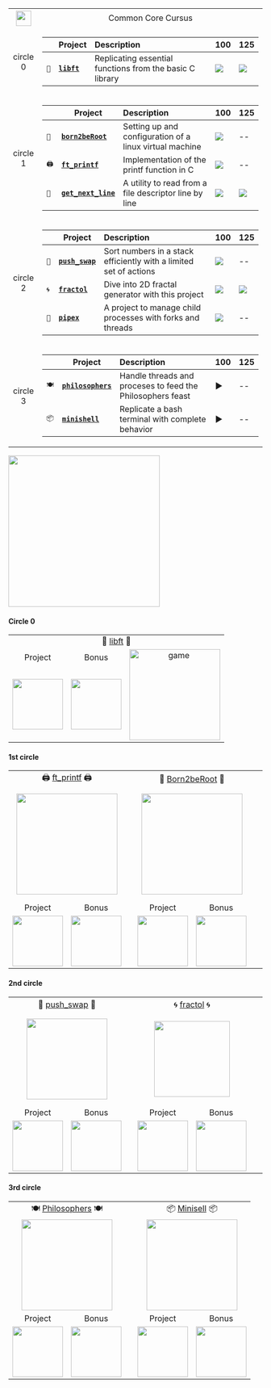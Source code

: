 <div align="center">

<table>
  <tr>
    <th align="center"><a href="https://github.com/LLuisPP/42Cursus/tree/main/"> <img width="30" align="center" src="https://github.com/user-attachments/assets/ac216672-a141-48be-bc53-ae13dd35c799"></a></th>
    <td colspan="2" align="center"> Common Core Cursus </td>
  </tr>
  <tr>
    <td align="center">circle 0</td>
    <td align="center">
<div align="center">

||Project|Description|100|125|
|---|---|:---|:---|:---|
|`📖`|[**`libft`**](https://github.com/LLuisPP/42Cursus/tree/main/libft)| Replicating essential functions from the basic C library |<img src="https://img.shields.io/badge/100-darkgreen">|<img src="https://img.shields.io/badge/125-darkgreen">|

<div align="center">
    </td>
  </tr>
  <tr>
    <td align="center">circle 1</td>
    <td>
      <div align="center">

||Project|Description|100|125|
|---|---|:---|:---|:---|
|`🐧`|[**`born2beRoot`**](https://github.com/LLuisPP/42Cursus/tree/main/Born2beRoot)| Setting up and configuration of a linux virtual machine |<img src="https://img.shields.io/badge/100-darkgreen">|--|
|`🖨`|[**`ft_printf`**](https://github.com/LLuisPP/42Cursus/tree/main/ft_printf)| Implementation of the printf function in C |<img src="https://img.shields.io/badge/100-darkgreen">|--|
|`📝`|[**`get_next_line`**](https://github.com/LLuisPP/42Cursus/tree/main/get_next_line)| A utility to read from a file descriptor line by line |<img src="https://img.shields.io/badge/100-darkgreen">|<img src="https://img.shields.io/badge/125-darkgreen">|

<div align="center">
    </td>
  </tr>
  <tr>
    <td align="center">circle 2</td>
    <td>
      <div align="center">
        
||Project|Description|100|125|
|---|---|:---|:---|:---|
|`🔢`|[**`push_swap`**](https://github.com/LLuisPP/42Cursus/tree/main/push_swap)| Sort numbers in a stack efficiently with a limited set of actions |<img src="https://img.shields.io/badge/86-darkgreen">|--|
|`🌀`|[**`fractol`**](https://github.com/LLuisPP/42Cursus/tree/main/fractol)| Dive into 2D fractal generator with this project |<img src="https://img.shields.io/badge/100-darkgreen">|<img src="https://img.shields.io/badge/110-darkgreen">|
|`🧪`|[**`pipex`**](https://github.com/LLuisPP/42Cursus/tree/main/pipex)| A project to manage child processes with forks and threads |<img src="https://img.shields.io/badge/100-darkgreen">|--|

<div align="center">
    </td>
  </tr>
   <tr>
    <td align="center">circle 3</td>
    <td>
      <div align="center">

||Project|Description|100|125|
|---|---|:---|:---|:---|
|`🍽`|[**`philosophers`**](https://github.com/LLuisPP/42Cursus/tree/main/philosophers)| Handle threads and proceses to feed the Philosophers feast |▶️|--|
|`📦`|[**`minishell`**](https://github.com/LLuisPP/42Cursus/tree/main/minishell)| Replicate a bash terminal with complete behavior |▶️|--|

<div align="center">
    </td>
  </tr>
</table>

</div>

</div>


<img width="300" align="center" src="https://github.com/user-attachments/assets/98c7b6ef-d3a8-425e-83c7-f118db56754e">

<p><h4 align="left">Circle 0</h4>

<table>
  <tr>
    <td colspan="4" align="center">📖 <a href="https://github.com/LLuisPP/42Cursus/tree/main/libft" target="_blank" rel="noreferrer">libft</a> 📖</td>
  </tr>
  <tr>
    <td align="center">Project</td>
    <td align="center">Bonus</td>
    <td rowspan="2" align="center"><img width="180" alt="game" src="https://github.com/LLuisPP/42Cursus/assets/116104082/dc4792ac-e9f0-4a16-9d82-863e37529b4e"></td>
  </tr>
  <tr>
    <td align="center"><img width="100" src="https://github.com/LLuisPP/42Cursus/assets/116104082/504507eb-65b0-4814-9525-a2c22100dab1"></td>
    <td align="center"><img width="100" src="https://github.com/LLuisPP/42Cursus/assets/116104082/9e54f420-b26e-46ae-8886-132ebd161931"></td>
  </tr>
</table>
  
<p><h4 align="left">1st circle</h4>
<p>

<table>
  <tr>
    <td colspan="2" align="center">🖨 <a href="https://github.com/LLuisPP/42Cursus/tree/main/ft_printf" target="_blank" rel="noreferrer">ft_printf</a> 🖨</td>
    <td rowspan="4" align="center"></td>
    <td colspan="2" align="center">🐧 <a href="https://github.com/LLuisPP/42Cursus/tree/main/Born2beRoot" target="_blank" rel="noreferrer">Born2beRoot</a> 🐧</td>
    <td rowspan="4" align="center"></td>
    <td colspan="2" align="center">📝 <a href="https://github.com/LLuisPP/42Cursus/tree/main/get_next_line" target="_blank" rel="noreferrer">get_next_line</a> 📝</td> 
  </tr>
  <tr>
    <td colspan="2" align="center"><img width="200" src="https://github.com/LLuisPP/42Cursus/assets/116104082/6cecf475-a2f2-4861-8668-bbd2fd9063f9"></td>
    <td colspan="2" align="center"><img width="200" src="https://github.com/LLuisPP/42Cursus/assets/116104082/2be4f625-c6c4-4f8b-8412-7937460cf744"></td>
    <td colspan="2" align="center"><img width="220" src="https://github.com/LLuisPP/42Cursus/assets/116104082/bd1da890-659d-49b1-87f4-0aa122a59e93"></td>
  </tr>
  <tr>
    <td align="center">Project</td>
    <td align="center">Bonus</td>
    <td align="center">Project</td>
    <td align="center">Bonus</td>
    <td align="center">Project</td>
    <td align="center">Bonus</td>
  </tr>
  <tr>
    <td align="center"><img width="100" src="https://github.com/LLuisPP/42Cursus/assets/116104082/504507eb-65b0-4814-9525-a2c22100dab1"></td>
       <td align="center"><img width="100" src="https://github.com/LLuisPP/42Cursus/assets/116104082/0df7dd81-56fb-4929-a023-67c7386906dc"></td>
    <td align="center"><img width="100" src="https://github.com/LLuisPP/42Cursus/assets/116104082/504507eb-65b0-4814-9525-a2c22100dab1"></td>
    <td align="center"><img width="100" src="https://github.com/LLuisPP/42Cursus/assets/116104082/0df7dd81-56fb-4929-a023-67c7386906dc"></td>
    <td align="center"><img width="100" src="https://github.com/LLuisPP/42Cursus/assets/116104082/504507eb-65b0-4814-9525-a2c22100dab1"></td>
    <td align="center"><img width="100" src="https://github.com/LLuisPP/42Cursus/assets/116104082/9e54f420-b26e-46ae-8886-132ebd161931"></td>
  </tr>
</table>


<p>
<p><h4 align="left">2nd circle</h4>

<table>
  <tr>
    <td colspan="2" align="center">🔢 <a href="https://github.com/LLuisPP/42Cursus/tree/main/push_swap" target="_blank" rel="noreferrer">push_swap</a> 🔢</td>
    <td rowspan="4" align="center"></td>
    <td colspan="2" align="center">🌀 <a href="https://github.com/LLuisPP/42Cursus/tree/main/fractol" target="_blank" rel="noreferrer">fractol</a> 🌀</td>
    <td rowspan="4" align="center"></td>
    <td colspan="2" align="center"><img width="20" src="https://github.com/LLuisPP/42Cursus/assets/116104082/37416079-ff17-412c-ae62-bb8b3f1f8adc"> <a href="https://github.com/LLuisPP/42Cursus/tree/main/pipex" target="_blank" rel="noreferrer">pipex</a> <img width="20" src="https://github.com/LLuisPP/42Cursus/assets/116104082/37416079-ff17-412c-ae62-bb8b3f1f8adc"></td> 
  </tr>
  <tr>
    <td colspan="2" align="center"><img width="160" src="https://github.com/LLuisPP/42Cursus/assets/116104082/b1c4f11b-83a9-434e-8714-5eef12c2a2b3"></td>
    <td colspan="2" align="center"><img width="150" src="https://github.com/LLuisPP/42Cursus/assets/116104082/413362f4-d4b9-4036-8156-7548b670d5fd"></td>
    <td colspan="2" align="center"><img width="180" src="https://github.com/LLuisPP/42Cursus/assets/116104082/ede483e8-b0fe-41c2-abe5-b953a7491f27"></td>
  </tr>


  <tr>
    <td align="center">Project</td>
    <td align="center">Bonus</td>
    <td align="center">Project</td>
    <td align="center">Bonus</td>
    <td align="center">Project</td>
    <td align="center">Bonus</td>
  </tr>
  <tr>
    <td><img width="100" src="https://github.com/LLuisPP/42Cursus/assets/116104082/f7b1b1c5-ba6c-4259-9417-ac23c99a4879"></td>
        <td align="center"><img width="100" src="https://github.com/LLuisPP/42Cursus/assets/116104082/0df7dd81-56fb-4929-a023-67c7386906dc"></td>
    <td><img width="100" src="https://github.com/LLuisPP/42Cursus/assets/116104082/504507eb-65b0-4814-9525-a2c22100dab1"></td>
    <td><img width="100" src="https://github.com/LLuisPP/42Cursus/assets/116104082/05d57ed5-eaf2-4e59-acc0-31552ce712a9"></td>
    <td><img width="100" src="https://github.com/LLuisPP/42Cursus/assets/116104082/504507eb-65b0-4814-9525-a2c22100dab1"></td>
        <td align="center"><img width="100" src="https://github.com/LLuisPP/42Cursus/assets/116104082/0df7dd81-56fb-4929-a023-67c7386906dc"></td>
  </tr>
</table>

<p>
<p><h4 align="left">3rd circle</h4>

<table>
  <tr>
    <td colspan="2" align="center">🍽️ <a href="https://github.com/LLuisPP/42Cursus/tree/main/philosophers" target="_blank" rel="noreferrer">Philosophers</a> 🍽️</td>
    <td rowspan="4" align="center"></td>
    <td colspan="2" align="center">📦 <a href="https://github.com/LLuisPP/42Cursus/tree/main/minishell" target="_blank" rel="noreferrer">Minisell</a> 📦</td>
  </tr>
  <tr>
    <td colspan="2" align="center"><img width="180" src="https://github.com/LLuisPP/42Cursus/assets/116104082/fbe1f86f-e94d-4cfe-a944-18a05af04f86"></td>
    <td colspan="2" align="center"><img width="180" src="https://github.com/LLuisPP/42Cursus/assets/116104082/7a968530-2939-41f8-9cb3-03ba3eb100f0"></td>
  </tr>
  <tr>
    <td align="center">Project</td>
    <td align="center">Bonus</td>
    <td align="center">Project</td>
    <td align="center">Bonus</td>
  </tr>
  <tr>
    <td><img width="100" src="https://github.com/LLuisPP/42Cursus/assets/116104082/0df7dd81-56fb-4929-a023-67c7386906dc"></td>
        <td align="center"><img width="100" src="https://github.com/LLuisPP/42Cursus/assets/116104082/0df7dd81-56fb-4929-a023-67c7386906dc"></td>
    <td><img width="100" src="https://github.com/LLuisPP/42Cursus/assets/116104082/0df7dd81-56fb-4929-a023-67c7386906dc"></td>
    <td><img width="100" src="https://github.com/LLuisPP/42Cursus/assets/116104082/0df7dd81-56fb-4929-a023-67c7386906dc"></td>
  </tr>
</table>
